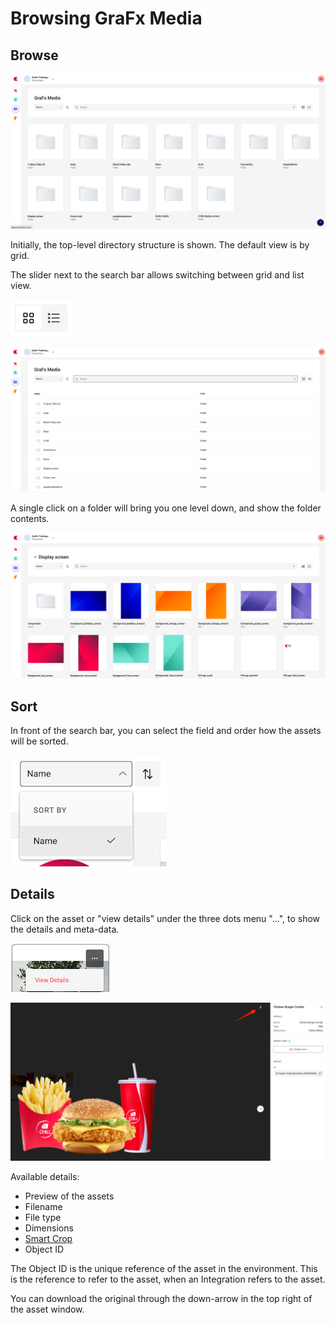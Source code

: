 # Browsing GraFx Media

## Browse

![appscreen](dashboard.png)

Initially, the top-level directory structure is shown. The default view is by grid.

The slider next to the search bar allows switching between grid and list view.

![appscreen](change-view.png)

![appscreen](list-view.png)

A single click on a folder will bring you one level down, and show the folder contents.

![appscreen](browse-2.png)

## Sort

In front of the search bar, you can select the field and order how the assets will be sorted.

![appscreen](sort.png)


## Details

Click on the asset or "view details" under the three dots menu "...", to show the details and meta-data.

![appscreen](view-details.png)

![appscreen](download.png)

Available details:

- Preview of the assets
- Filename
- File type
- Dimensions
- [Smart Crop](../smart-crop-subject-area/)
- Object ID

The Object ID is the unique reference of the asset in the environment. This is the reference to refer to the asset, when an Integration refers to the asset.

You can download the original through the down-arrow in the top right of the asset window.